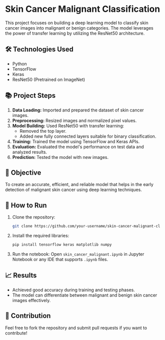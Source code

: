 # Skin Cancer Malignant Classification

This project focuses on building a deep learning model to classify skin cancer images into malignant or benign categories. The model leverages the power of transfer learning by utilizing the ResNet50 architecture.

## 🛠 Technologies Used
- Python
- TensorFlow
- Keras
- ResNet50 (Pretrained on ImageNet)

## 📚 Project Steps
1. **Data Loading:** Imported and prepared the dataset of skin cancer images.
2. **Preprocessing:** Resized images and normalized pixel values.
3. **Model Building:** Used ResNet50 with transfer learning:
   - Removed the top layer.
   - Added new fully connected layers suitable for binary classification.
4. **Training:** Trained the model using TensorFlow and Keras APIs.
5. **Evaluation:** Evaluated the model's performance on test data and analyzed results.
6. **Prediction:** Tested the model with new images.

## 🎯 Objective
To create an accurate, efficient, and reliable model that helps in the early detection of malignant skin cancer using deep learning techniques.

## 🚀 How to Run
1. Clone the repository:
    ```bash
    git clone https://github.com/your-username/skin-cancer-malignant-classification.git
    ```
2. Install the required libraries:
    ```bash
    pip install tensorflow keras matplotlib numpy
    ```
3. Run the notebook:
    Open `skin_cancer_malignant.ipynb` in Jupyter Notebook or any IDE that supports `.ipynb` files.

## 📈 Results
- Achieved good accuracy during training and testing phases.
- The model can differentiate between malignant and benign skin cancer images effectively.

## 🤝 Contribution
Feel free to fork the repository and submit pull requests if you want to contribute!


